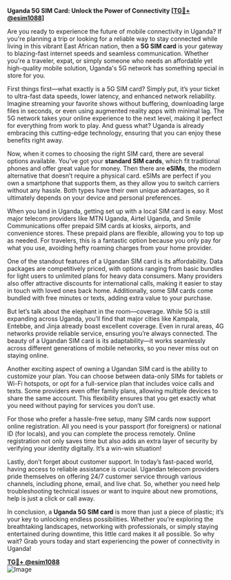 **Uganda 5G SIM Card: Unlock the Power of Connectivity [[TG💪+ @esim1088](https://t.me/s/esim1088)]**

Are you ready to experience the future of mobile connectivity in Uganda? If you're planning a trip or looking for a reliable way to stay connected while living in this vibrant East African nation, then a **5G SIM card** is your gateway to blazing-fast internet speeds and seamless communication. Whether you're a traveler, expat, or simply someone who needs an affordable yet high-quality mobile solution, Uganda's 5G network has something special in store for you.

First things first—what exactly is a 5G SIM card? Simply put, it’s your ticket to ultra-fast data speeds, lower latency, and enhanced network reliability. Imagine streaming your favorite shows without buffering, downloading large files in seconds, or even using augmented reality apps with minimal lag. The 5G network takes your online experience to the next level, making it perfect for everything from work to play. And guess what? Uganda is already embracing this cutting-edge technology, ensuring that you can enjoy these benefits right away.

Now, when it comes to choosing the right SIM card, there are several options available. You’ve got your **standard SIM cards**, which fit traditional phones and offer great value for money. Then there are **eSIMs**, the modern alternative that doesn’t require a physical card. eSIMs are perfect if you own a smartphone that supports them, as they allow you to switch carriers without any hassle. Both types have their own unique advantages, so it ultimately depends on your device and personal preferences.

When you land in Uganda, getting set up with a local SIM card is easy. Most major telecom providers like MTN Uganda, Airtel Uganda, and Smile Communications offer prepaid SIM cards at kiosks, airports, and convenience stores. These prepaid plans are flexible, allowing you to top up as needed. For travelers, this is a fantastic option because you only pay for what you use, avoiding hefty roaming charges from your home provider.

One of the standout features of a Ugandan SIM card is its affordability. Data packages are competitively priced, with options ranging from basic bundles for light users to unlimited plans for heavy data consumers. Many providers also offer attractive discounts for international calls, making it easier to stay in touch with loved ones back home. Additionally, some SIM cards come bundled with free minutes or texts, adding extra value to your purchase.

But let’s talk about the elephant in the room—coverage. While 5G is still expanding across Uganda, you’ll find that major cities like Kampala, Entebbe, and Jinja already boast excellent coverage. Even in rural areas, 4G networks provide reliable service, ensuring you’re always connected. The beauty of a Ugandan SIM card is its adaptability—it works seamlessly across different generations of mobile networks, so you never miss out on staying online.

Another exciting aspect of owning a Ugandan SIM card is the ability to customize your plan. You can choose between data-only SIMs for tablets or Wi-Fi hotspots, or opt for a full-service plan that includes voice calls and texts. Some providers even offer family plans, allowing multiple devices to share the same account. This flexibility ensures that you get exactly what you need without paying for services you don’t use.

For those who prefer a hassle-free setup, many SIM cards now support online registration. All you need is your passport (for foreigners) or national ID (for locals), and you can complete the process remotely. Online registration not only saves time but also adds an extra layer of security by verifying your identity digitally. It’s a win-win situation!

Lastly, don’t forget about customer support. In today’s fast-paced world, having access to reliable assistance is crucial. Ugandan telecom providers pride themselves on offering 24/7 customer service through various channels, including phone, email, and live chat. So, whether you need help troubleshooting technical issues or want to inquire about new promotions, help is just a click or call away.

In conclusion, a **Uganda 5G SIM card** is more than just a piece of plastic; it’s your key to unlocking endless possibilities. Whether you’re exploring the breathtaking landscapes, networking with professionals, or simply staying entertained during downtime, this little card makes it all possible. So why wait? Grab yours today and start experiencing the power of connectivity in Uganda! 

**[TG💪+ @esim1088](https://t.me/s/esim1088)**  
![Image](https://i.postimg.cc/Y0z9fWf4/image.png)